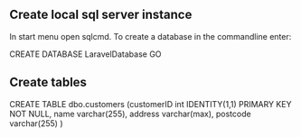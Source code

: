Create local sql server instance
--------------------------
In start menu open sqlcmd.
To create a database in the commandline enter:

CREATE DATABASE LaravelDatabase GO

Create tables
---------------

CREATE TABLE dbo.customers
(customerID int IDENTITY(1,1) PRIMARY KEY NOT NULL,
name varchar(255),
address varchar(max), 
postcode varchar(255) )

